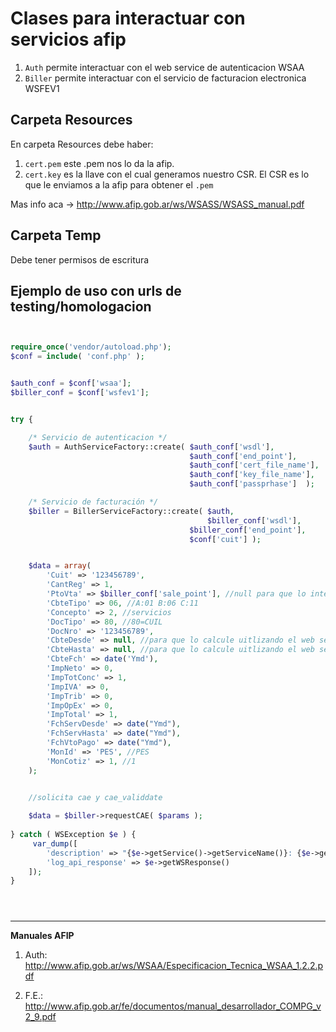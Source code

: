# Clases para interactuar con servicios afip

1. `Auth` permite interactuar con el web service de autenticacion WSAA
2. `Biller` permite interactuar con el servicio de facturacion electronica WSFEV1

## Carpeta Resources

En carpeta Resources debe haber: 

1. `cert.pem` este .pem nos lo da la afip.
2. `cert.key` es la llave con el cual generamos nuestro CSR. El CSR es lo que le enviamos a la afip para obtener el `.pem`

Mas info aca -> http://www.afip.gob.ar/ws/WSASS/WSASS_manual.pdf

## Carpeta Temp
Debe tener permisos de escritura

## Ejemplo de uso con urls de testing/homologacion

```php


require_once('vendor/autoload.php');
$conf = include( 'conf.php' );


$auth_conf = $conf['wsaa'];
$biller_conf = $conf['wsfev1'];


try {

    /* Servicio de autenticacion */
    $auth = AuthServiceFactory::create( $auth_conf['wsdl'], 
                                        $auth_conf['end_point'],
                                        $auth_conf['cert_file_name'],
                                        $auth_conf['key_file_name'],
                                        $auth_conf['passprhase']  );

    /* Servicio de facturación */            
    $biller = BillerServiceFactory::create( $auth, 
                                            $biller_conf['wsdl'], 
                                        $biller_conf['end_point'], 
                                        $conf['cuit'] );


    $data = array(
        'Cuit' => '123456789',
        'CantReg' => 1,
        'PtoVta' => $biller_conf['sale_point'], //null para que lo intente obtener el web service
        'CbteTipo' => 06, //A:01 B:06 C:11 
        'Concepto' => 2, //servicios
        'DocTipo' => 80, //80=CUIL
        'DocNro' => '123456789',
        'CbteDesde' => null, //para que lo calcule uitlizando el web service 
        'CbteHasta' => null, //para que lo calcule uitlizando el web service
        'CbteFch' => date('Ymd'),
        'ImpNeto' => 0,
        'ImpTotConc' => 1, 
        'ImpIVA' => 0,
        'ImpTrib' => 0,
        'ImpOpEx' => 0,
        'ImpTotal' => 1, 
        'FchServDesde' => date("Ymd"), 
        'FchServHasta' => date("Ymd"), 
        'FchVtoPago' => date("Ymd"),
        'MonId' => 'PES', //PES 
        'MonCotiz' => 1, //1 
    );


    //solicita cae y cae_validdate
    
    $data = $biller->requestCAE( $params );
    
} catch ( WSException $e ) {
     var_dump([
        'description' => "{$e->getService()->getServiceName()}: {$e->getMessage()}",
        'log_api_response' => $e->getWSResponse()
    ]);
}





```

--------------------------------------------------------------------------
**Manuales AFIP**

1. Auth: http://www.afip.gob.ar/ws/WSAA/Especificacion_Tecnica_WSAA_1.2.2.pdf

2. F.E.: http://www.afip.gob.ar/fe/documentos/manual_desarrollador_COMPG_v2_9.pdf